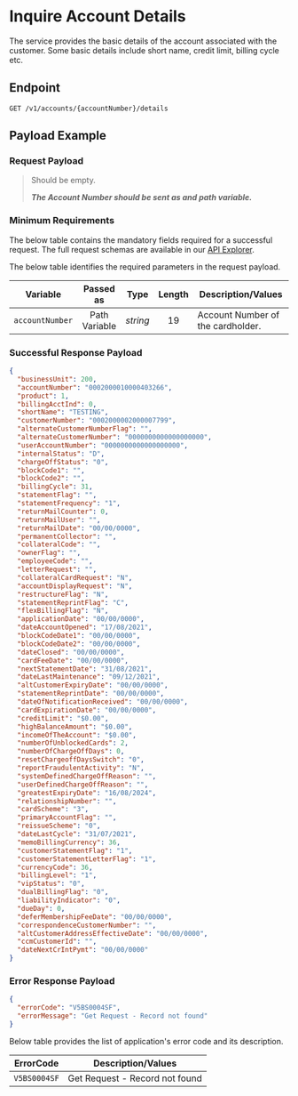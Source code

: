 # Inquire Account Details

The service provides the basic details of the account associated with the customer. Some basic details include short name, credit limit, billing cycle etc.

## Endpoint

`GET /v1/accounts/{accountNumber}/details`

## Payload Example

### Request Payload

>Should be empty. 
>
>***The Account Number should be sent as and path variable.***


### Minimum Requirements

The below table contains the mandatory fields required for a successful request. The full request schemas are available in our [API Explorer](../api/?type=get&path=/v1/accounts/{accountNumber}/details).

The below table identifies the required parameters in the request payload.

| Variable | Passed as | Type | Length | Description/Values |
| -------- | :-------: | :--: | :------------: | ------------------ |
| `accountNumber` | Path Variable | *string* | 19 | Account Number of the cardholder. |

### Successful Response Payload

```json
{
  "businessUnit": 200,
  "accountNumber": "0002000010000403266",
  "product": 1,
  "billingAcctInd": 0,
  "shortName": "TESTING",
  "customerNumber": "0002000002000007799",
  "alternateCustomerNumberFlag": "",
  "alternateCustomerNumber": "0000000000000000000",
  "userAccountNumber": "0000000000000000000",
  "internalStatus": "D",
  "chargeOffStatus": "0",
  "blockCode1": "",
  "blockCode2": "",
  "billingCycle": 31,
  "statementFlag": "",
  "statementFrequency": "1",
  "returnMailCounter": 0,
  "returnMailUser": "",
  "returnMailDate": "00/00/0000",
  "permanentCollector": "",
  "collateralCode": "",
  "ownerFlag": "",
  "employeeCode": "",
  "letterRequest": "",
  "collateralCardRequest": "N",
  "accountDisplayRequest": "N",
  "restructureFlag": "N",
  "statementReprintFlag": "C",
  "flexBillingFlag": "N",
  "applicationDate": "00/00/0000",
  "dateAccountOpened": "17/08/2021",
  "blockCodeDate1": "00/00/0000",
  "blockCodeDate2": "00/00/0000",
  "dateClosed": "00/00/0000",
  "cardFeeDate": "00/00/0000",
  "nextStatementDate": "31/08/2021",
  "dateLastMaintenance": "09/12/2021",
  "altCustomerExpiryDate": "00/00/0000",
  "statementReprintDate": "00/00/0000",
  "dateOfNotificationReceived": "00/00/0000",
  "cardExpirationDate": "00/00/0000",
  "creditLimit": "$0.00",
  "highBalanceAmount": "$0.00",
  "incomeOfTheAccount": "$0.00",
  "numberOfUnblockedCards": 2,
  "numberOfChargeOffDays": 0,
  "resetChargeoffDaysSwitch": "0",
  "reportFraudulentActivity": "N",
  "systemDefinedChargeOffReason": "",
  "userDefinedChargeOffReason": "",
  "greatestExpiryDate": "16/08/2024",
  "relationshipNumber": "",
  "cardScheme": "3",
  "primaryAccountFlag": "",
  "reissueScheme": "0",
  "dateLastCycle": "31/07/2021",
  "memoBillingCurrency": 36,
  "customerStatementFlag": "1",
  "customerStatementLetterFlag": "1",
  "currencyCode": 36,
  "billingLevel": "1",
  "vipStatus": "0",
  "dualBillingFlag": "0",
  "liabilityIndicator": "0",
  "dueDay": 0,
  "deferMembershipFeeDate": "00/00/0000",
  "correspondenceCustomerNumber": "",
  "altCustomerAddressEffectiveDate": "00/00/0000",
  "ccmCustomerId": "",
  "dateNextCrIntPymt": "00/00/0000"
}
```

### Error Response Payload

```json
{
  "errorCode": "V5BS0004SF",
  "errorMessage": "Get Request - Record not found"  
}
```

Below table provides the list of application's error code and its description.

| ErrorCode |  Description/Values |
| --------  | ------------------ |
| `V5BS0004SF` | Get Request - Record not found|